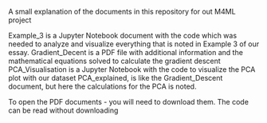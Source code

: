 A small explanation of the documents in this repository for out M4ML project

Example_3 is a Jupyter Notebook document with the code which was needed to analyze and visualize everything that is noted in Example 3 of our essay. 
Gradient_Decent is a PDF file with additional information and the mathematical equations solved to calculate the gradient descent
PCA_Visualisation is a Jupyter Notebook with the code to visualize the PCA plot with our dataset
PCA_explained, is like the Gradient_Descent document, but here the calculations for the PCA is noted. 


To open the PDF documents - you will need to download them. The code can be read without downloading


